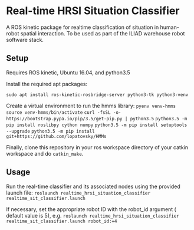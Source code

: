 # Real-time HRSI Situation Classifier
A ROS kinetic package for realtime classification of situation in human-robot spatial interaction. To be used as part of the ILIAD warehouse robot software stack.

## Setup
Requires ROS kinetic, Ubuntu 16.04, and python3.5

Install the required apt packages:

`sudo apt install ros-kinetic-rosbridge-server python3-tk python3-venv`

Create a virtual environment to run the hmms library:
`pyenv venv-hmms`
`source venv-hmms/bin/activate`
`curl -fsSL -o- https://bootstrap.pypa.io/pip/3.5/get-pip.py | python3.5`
`python3.5 -m pip install roslibpy cython numpy`
`python3.5 -m pip install setuptools --upgrade`
`python3.5 -m pip install git+https://github.com/lopatovsky/HMMs`


Finally, clone this repository in your ros workspace  directory of your catkin workspace and do `catkin_make`.

## Usage
Run the real-time classifier and its associated nodes using the provided launch file:
`roslaunch realtime_hrsi_situation_classifier realtime_sit_classifier.launch`

If necessary, set the appropriate robot ID with the robot_id argument ( default value is 5), e.g. `roslaunch realtime_hrsi_situation_classifier realtime_sit_classifier.launch robot_id:=4`
